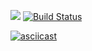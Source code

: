 <a href="https://codeclimate.com/github/SafychCSS/project-lvl1-s474/"><img src="https://api.codeclimate.com/v1/badges/a99a88d28ad37a79dbf6/maintainability" /></a>
[![Build Status](https://travis-ci.org/SafychCSS/project-lvl1-s474.svg?branch=master)](https://travis-ci.org/SafychCSS/project-lvl1-s474)

[![asciicast](https://asciinema.org/a/qKS5WgXMlLq9lF392hVl1crRt.png)](https://asciinema.org/a/qKS5WgXMlLq9lF392hVl1crRt)